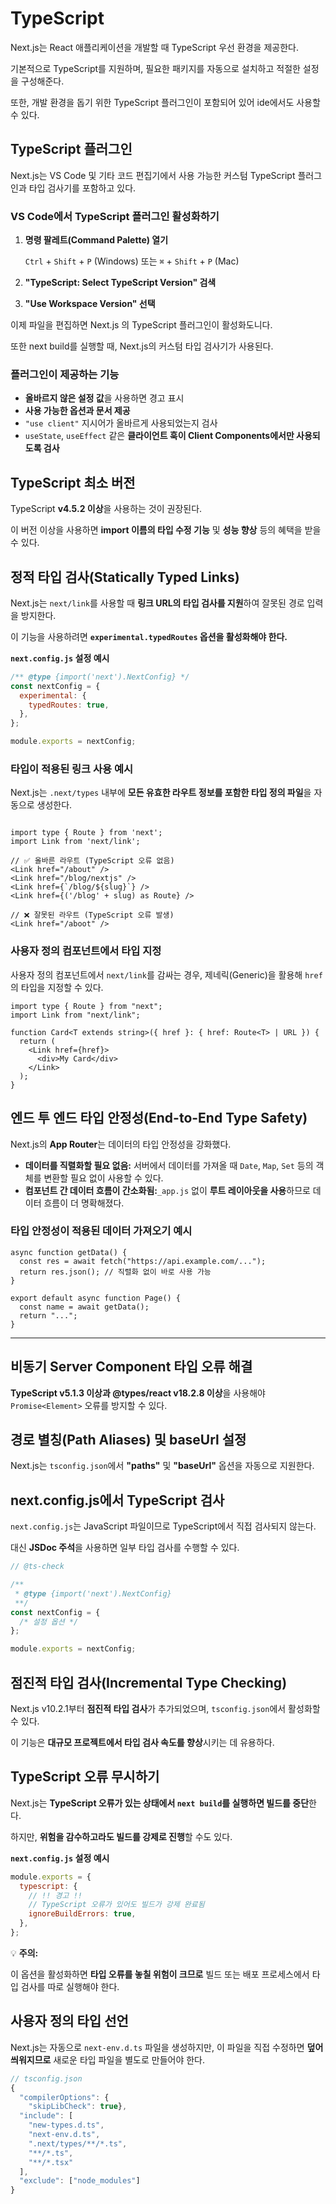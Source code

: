# TypeScript

Next.js는 React 애플리케이션을 개발할 때 TypeScript 우선 환경을 제공한다.

기본적으로 TypeScript를 지원하며, 필요한 패키지를 자동으로 설치하고 적절한 설정을 구성해준다.

또한, 개발 환경을 돕기 위한 TypeScript 플러그인이 포함되어 있어 ide에서도 사용할 수 있다.

## TypeScript 플러그인

Next.js는 VS Code 및 기타 코드 편집기에서 사용 가능한 커스텀 TypeScript 플러그인과 타입 검사기를 포함하고 있다.

### VS Code에서 TypeScript 플러그인 활성화하기

1. **명령 팔레트(Command Palette) 열기**

   `Ctrl` + `Shift` + `P` (Windows) 또는 `⌘` + `Shift` + `P` (Mac)

2. **"TypeScript: Select TypeScript Version" 검색**
3. **"Use Workspace Version" 선택**

이제 파일을 편집하면 Next.js 의 TypeScript 플러그인이 활성화도니다.

또한 next build를 실행할 때, Next.js의 커스텀 타입 검사기가 사용된다.

### **플러그인이 제공하는 기능**

- **올바르지 않은 설정 값**을 사용하면 경고 표시
- **사용 가능한 옵션과 문서 제공**
- `"use client"` 지시어가 올바르게 사용되었는지 검사
- `useState`, `useEffect` 같은 **클라이언트 훅이 Client Components에서만 사용되도록 검사**

## **TypeScript 최소 버전**

TypeScript **v4.5.2 이상**을 사용하는 것이 권장된다.

이 버전 이상을 사용하면 **import 이름의 타입 수정 기능** 및 **성능 향상** 등의 혜택을 받을 수 있다.

## **정적 타입 검사(Statically Typed Links)**

Next.js는 `next/link`를 사용할 때 **링크 URL의 타입 검사를 지원**하여 잘못된 경로 입력을 방지한다.

이 기능을 사용하려면 **`experimental.typedRoutes` 옵션을 활성화해야 한다.**

**`next.config.js` 설정 예시**

```jsx
/** @type {import('next').NextConfig} */
const nextConfig = {
  experimental: {
    typedRoutes: true,
  },
};

module.exports = nextConfig;
```

### **타입이 적용된 링크 사용 예시**

Next.js는 `.next/types` 내부에 **모든 유효한 라우트 정보를 포함한 타입 정의 파일**을 자동으로 생성한다.

```tsx

import type { Route } from 'next';
import Link from 'next/link';

// ✅ 올바른 라우트 (TypeScript 오류 없음)
<Link href="/about" />
<Link href="/blog/nextjs" />
<Link href={`/blog/${slug}`} />
<Link href={('/blog' + slug) as Route} />

// ❌ 잘못된 라우트 (TypeScript 오류 발생)
<Link href="/aboot" />

```

### **사용자 정의 컴포넌트에서 타입 지정**

사용자 정의 컴포넌트에서 `next/link`를 감싸는 경우, 제네릭(Generic)을 활용해 `href`의 타입을 지정할 수 있다.

```tsx
import type { Route } from "next";
import Link from "next/link";

function Card<T extends string>({ href }: { href: Route<T> | URL }) {
  return (
    <Link href={href}>
      <div>My Card</div>
    </Link>
  );
}
```

## **엔드 투 엔드 타입 안정성(End-to-End Type Safety)**

Next.js의 **App Router**는 데이터의 타입 안정성을 강화했다.

- **데이터를 직렬화할 필요 없음:**
  서버에서 데이터를 가져올 때 `Date`, `Map`, `Set` 등의 객체를 변환할 필요 없이 사용할 수 있다.
- **컴포넌트 간 데이터 흐름이 간소화됨:**`_app.js` 없이 **루트 레이아웃을 사용**하므로 데이터 흐름이 더 명확해졌다.

### **타입 안정성이 적용된 데이터 가져오기 예시**

```tsx
async function getData() {
  const res = await fetch("https://api.example.com/...");
  return res.json(); // 직렬화 없이 바로 사용 가능
}

export default async function Page() {
  const name = await getData();
  return "...";
}
```

---

## **비동기 Server Component 타입 오류 해결**

**TypeScript v5.1.3 이상과 @types/react v18.2.8 이상**을 사용해야 `Promise<Element>` 오류를 방지할 수 있다.

## **경로 별칭(Path Aliases) 및 baseUrl 설정**

Next.js는 `tsconfig.json`에서 **"paths"** 및 **"baseUrl"** 옵션을 자동으로 지원한다.

## **next.config.js에서 TypeScript 검사**

`next.config.js`는 JavaScript 파일이므로 TypeScript에서 직접 검사되지 않는다.

대신 **JSDoc 주석**을 사용하면 일부 타입 검사를 수행할 수 있다.

```jsx
// @ts-check

/**
 * @type {import('next').NextConfig}
 **/
const nextConfig = {
  /* 설정 옵션 */
};

module.exports = nextConfig;
```

## **점진적 타입 검사(Incremental Type Checking)**

Next.js v10.2.1부터 **점진적 타입 검사**가 추가되었으며, `tsconfig.json`에서 활성화할 수 있다.

이 기능은 **대규모 프로젝트에서 타입 검사 속도를 향상**시키는 데 유용하다.

## **TypeScript 오류 무시하기**

Next.js는 **TypeScript 오류가 있는 상태에서 `next build`를 실행하면 빌드를 중단**한다.

하지만, **위험을 감수하고라도 빌드를 강제로 진행**할 수도 있다.

**`next.config.js` 설정 예시**

```jsx
module.exports = {
  typescript: {
    // !! 경고 !!
    // TypeScript 오류가 있어도 빌드가 강제 완료됨
    ignoreBuildErrors: true,
  },
};
```

💡 **주의:**

이 옵션을 활성화하면 **타입 오류를 놓칠 위험이 크므로** 빌드 또는 배포 프로세스에서 타입 검사를 따로 실행해야 한다.

## **사용자 정의 타입 선언**

Next.js는 자동으로 `next-env.d.ts` 파일을 생성하지만, 이 파일을 직접 수정하면 **덮어씌워지므로** 새로운 타입 파일을 별도로 만들어야 한다.

```jsx
// tsconfig.json
{
  "compilerOptions": {
    "skipLibCheck": true},
  "include": [
    "new-types.d.ts",
    "next-env.d.ts",
    ".next/types/**/*.ts",
    "**/*.ts",
    "**/*.tsx"
  ],
  "exclude": ["node_modules"]
}
```
